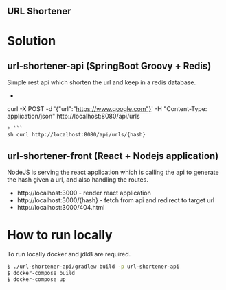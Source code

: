 ## URL Shortener

# Solution

## url-shortener-api  (SpringBoot Groovy + Redis)

Simple rest api which shorten the url and keep in a redis database.

* ```sh 
curl -X POST -d '{"url":"https://www.google.com"}' -H "Content-Type: application/json" http://localhost:8080/api/urls
```
* ```
sh curl http://localhost:8080/api/urls/{hash}
```

## url-shortener-front (React + Nodejs application)

NodeJS is serving the react application which is calling the api to generate the hash given a url, and also handling the routes.

* http://localhost:3000 - render react application
* http://localhost:3000/{hash} - fetch from api and redirect to target url 
* http://localhost:3000/404.html


# How to run locally

To run locally docker and jdk8 are required.

```sh
$ ./url-shortener-api/gradlew build -p url-shortener-api
$ docker-compose build
$ docker-compose up
```
